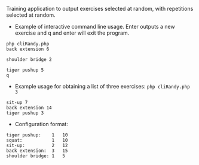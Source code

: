 Training application to output exercises selected at random, with repetitions selected at random.

* Example of interactive command line usage. Enter outputs a new exercise and q
  and enter will exit the program.
```
php cliRandy.php
back extension 6

shoulder bridge 2

tiger pushup 5
q
```

* Example usage for obtaining a list of three exercises:
`php cliRandy.php 3`
```
sit-up 7
back extension 14
tiger pushup 3
```

* Configuration format:
```
tiger pushup:    1   10
squat:           1   10
sit-up:          2   12
back extension:  3   15
shoulder bridge: 1   5
```
